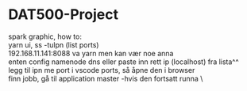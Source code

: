 # DAT500-Project

spark graphic, how to: \
  yarn ui, ss -tulpn (list ports) \
  192.168.11.141:8088 va yarn men kan vær noe anna \
  enten config namenode dns eller paste inn rett ip (localhost) fra lista^^ \
  legg til ipn me port i vscode ports, så åpne den i browser \
  finn jobb, gå til application master -hvis den fortsatt runna \
